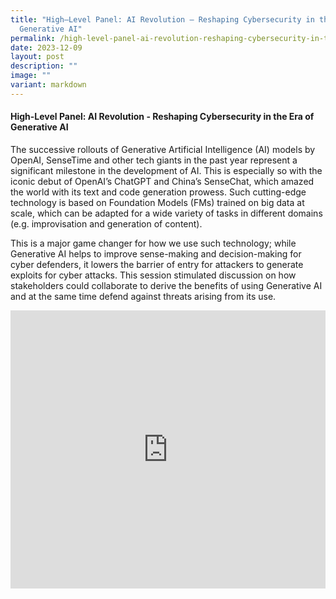 ```yaml
---
title: "High–Level Panel: AI Revolution – Reshaping Cybersecurity in the Era of
  Generative AI"
permalink: /high-level-panel-ai-revolution-reshaping-cybersecurity-in-the-era-of-generative-ai/
date: 2023-12-09
layout: post
description: ""
image: ""
variant: markdown
---
```

#### **High-Level Panel: AI Revolution - Reshaping Cybersecurity in the Era of Generative AI**

The successive rollouts of Generative Artificial Intelligence (AI) models by OpenAI, SenseTime and other tech giants in the past year represent a significant milestone in the development of AI. This is especially so with the iconic debut of OpenAI’s ChatGPT and China’s SenseChat, which amazed the world with its text and code generation prowess. Such cutting-edge technology is based on Foundation Models (FMs) trained on big data at scale, which can be adapted for a wide variety of tasks in different domains (e.g. improvisation and generation of content).
 
This is a major game changer for how we use such technology; while Generative AI helps to improve sense-making and decision-making for cyber defenders, it lowers the barrier of entry for attackers to generate exploits for cyber attacks. This session stimulated discussion on how stakeholders could collaborate to derive the benefits of using Generative AI and at the same time defend against threats arising from its use. 

<iframe allowfullscreen="" allow="accelerometer; autoplay; clipboard-write; encrypted-media; gyroscope; picture-in-picture; web-share" frameborder="0" title="YouTube video player" src="https://www.youtube.com/embed/M0g0XQ-_Dvg?si=5g5tYjlMKVLXUWzv" width="100%" height="445"></iframe>